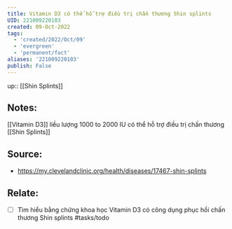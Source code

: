 ```yaml
---
title: Vitamin D3 có thể hỗ trợ điều trị chấn thương Shin splints
UID: 221009220103
created: 09-Oct-2022
tags:
  - 'created/2022/Oct/09'
  - 'evergreen'
  - 'permanent/fact'
aliases: '221009220103'
publish: False
---
```

up:: [[Shin Splints]]
## Notes:
[[Vitamin D3]] liều lượng 1000 to 2000 IU có thể hỗ trợ điều trị chấn thương [[Shin Splints]]

## Source:
- https://my.clevelandclinic.org/health/diseases/17467-shin-splints

## Relate:
- [ ] Tìm hiểu bằng chứng khoa học Vitamin D3 có công dụng phục hồi chấn thương Shin splints #tasks/todo 
